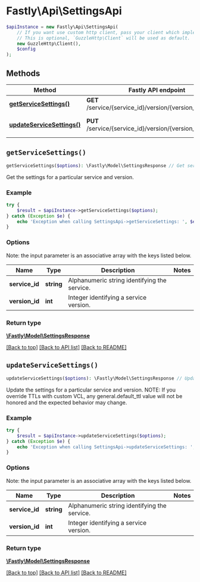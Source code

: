 # Fastly\Api\SettingsApi


```php
$apiInstance = new Fastly\Api\SettingsApi(
    // If you want use custom http client, pass your client which implements `GuzzleHttp\ClientInterface`.
    // This is optional, `GuzzleHttp\Client` will be used as default.
    new GuzzleHttp\Client(),
    $config
);
```

## Methods

Method | Fastly API endpoint | Description
------------- | ------------- | -------------
[**getServiceSettings()**](SettingsApi.md#getServiceSettings) | **GET** /service/{service_id}/version/{version_id}/settings | Get service settings
[**updateServiceSettings()**](SettingsApi.md#updateServiceSettings) | **PUT** /service/{service_id}/version/{version_id}/settings | Update service settings


## `getServiceSettings()`

```php
getServiceSettings($options): \Fastly\Model\SettingsResponse // Get service settings
```

Get the settings for a particular service and version.

### Example
```php
try {
    $result = $apiInstance->getServiceSettings($options);
} catch (Exception $e) {
    echo 'Exception when calling SettingsApi->getServiceSettings: ', $e->getMessage(), PHP_EOL;
}
```

### Options

Note: the input parameter is an associative array with the keys listed below.

Name | Type | Description  | Notes
------------- | ------------- | ------------- | -------------
**service_id** | **string** | Alphanumeric string identifying the service. |
**version_id** | **int** | Integer identifying a service version. |

### Return type

[**\Fastly\Model\SettingsResponse**](../Model/SettingsResponse.md)

[[Back to top]](#) [[Back to API list]](../../README.md#endpoints)
[[Back to README]](../../README.md)

## `updateServiceSettings()`

```php
updateServiceSettings($options): \Fastly\Model\SettingsResponse // Update service settings
```

Update the settings for a particular service and version. NOTE: If you override TTLs with custom VCL, any general.default_ttl value will not be honored and the expected behavior may change.

### Example
```php
try {
    $result = $apiInstance->updateServiceSettings($options);
} catch (Exception $e) {
    echo 'Exception when calling SettingsApi->updateServiceSettings: ', $e->getMessage(), PHP_EOL;
}
```

### Options

Note: the input parameter is an associative array with the keys listed below.

Name | Type | Description  | Notes
------------- | ------------- | ------------- | -------------
**service_id** | **string** | Alphanumeric string identifying the service. |
**version_id** | **int** | Integer identifying a service version. |

### Return type

[**\Fastly\Model\SettingsResponse**](../Model/SettingsResponse.md)

[[Back to top]](#) [[Back to API list]](../../README.md#endpoints)
[[Back to README]](../../README.md)
